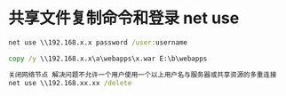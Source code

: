 # 共享文件复制命令和登录 net use

```bat
net use \\192.168.x.x password /user:username

copy /y \\192.168.x.x\a\webapps\x.war E:\b\webapps

关闭网络节点 解决问题不允许一个用户使用一个以上用户名与服务器或共享资源的多重连接
net use \\192.168.xx.xx /delete
```
